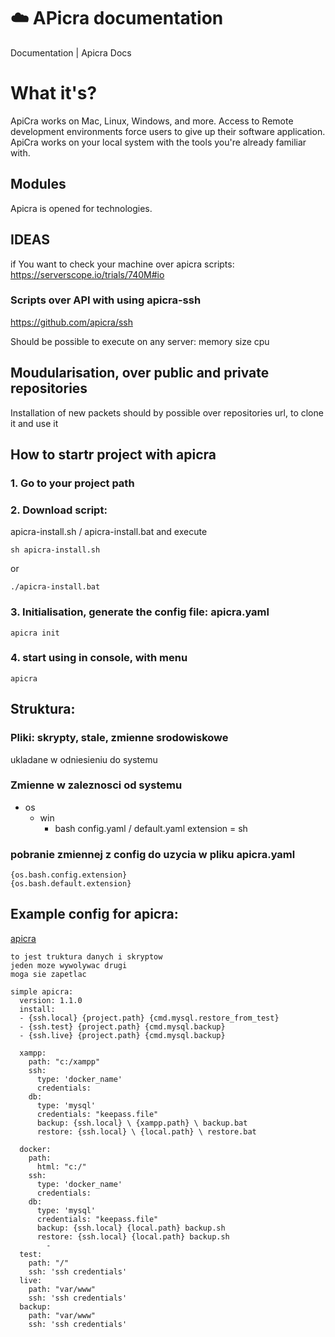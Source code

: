 # :cloud: APicra documentation
Documentation | Apicra Docs

# What it's?
ApiCra works on Mac, Linux, Windows, and more. 
Access to Remote development environments force users to give up their software application. 
ApiCra works on your local system with the tools you're already familiar with. 


## Modules

Apicra is opened for technologies.

## IDEAS
if You want to check your machine over apicra scripts:
https://serverscope.io/trials/740M#io

### Scripts over API with using apicra-ssh
https://github.com/apicra/ssh

Should be possible to execute on any server:
memory
size
cpu

## Moudularisation, over public and private repositories
Installation of new packets should by possible over repositories url, to clone it and use it

## How to startr project with apicra
### 1. Go to your project path

### 2. Download script:
apicra-install.sh / apicra-install.bat 
and execute

    sh apicra-install.sh
or 

    ./apicra-install.bat


### 3. Initialisation, generate the config file: apicra.yaml

    apicra init
    
### 4. start using in console, with menu
  
    apicra
    

## Struktura:

### Pliki: skrypty, stale, zmienne srodowiskowe
  ukladane w odniesieniu do systemu
  
  
### Zmienne w zaleznosci od systemu

+ os
  + win
    + bash
      config.yaml / default.yaml
        extension = sh
        
### pobranie zmiennej z config do uzycia w pliku apicra.yaml

    {os.bash.config.extension}
    {os.bash.default.extension}
    

## Example config for apicra:
[apicra](apicra.yaml)
    
    
    


    to jest truktura danych i skryptow
    jeden moze wywolywac drugi
    moga sie zapetlac

    simple apicra:
      version: 1.1.0
      install:
      - {ssh.local} {project.path} {cmd.mysql.restore_from_test}
      - {ssh.test} {project.path} {cmd.mysql.backup}
      - {ssh.live} {project.path} {cmd.mysql.backup}

      xampp:    
        path: "c:/xampp"      
        ssh:
          type: 'docker_name'
          credentials:
        db:
          type: 'mysql'
          credentials: "keepass.file"
          backup: {ssh.local} \ {xampp.path} \ backup.bat
          restore: {ssh.local} \ {local.path} \ restore.bat

      docker:
        path: 
          html: "c:/"      
        ssh:
          type: 'docker_name'
          credentials:
        db:
          type: 'mysql'
          credentials: "keepass.file"
          backup: {ssh.local} {local.path} backup.sh
          restore: {ssh.local} {local.path} backup.sh
            - 
      test:
        path: "/"
        ssh: 'ssh credentials'
      live:
        path: "var/www"
        ssh: 'ssh credentials'
      backup:
        path: "var/www"
        ssh: 'ssh credentials'
